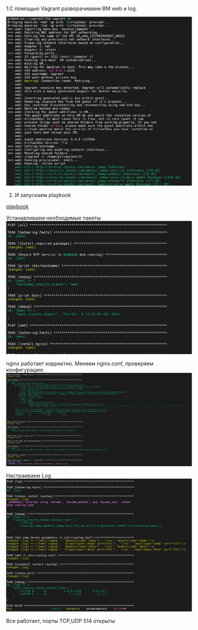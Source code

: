 1.С помощью Vagrant разворачиваем ВМ web и log.

![1](img/1.jpg)  




2. И запускаем playbook

[playbook](playbook.yml)




Устанавливаем необходимые пакеты
![2](img/2.jpg)  





nginx работает корректно. Меняем nginx.conf, проверяем конфигурацию
![4](img/4.jpg)





Настраиваем Log
![5](img/5.jpg)





Все работает, порты TCP,UDP 514 открыты  